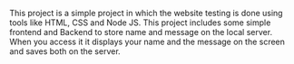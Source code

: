 This project is a simple project in which the website testing is done using tools like HTML, CSS and Node JS. This project includes some simple frontend and Backend to store name and message on the local server. When you access it it displays your name and the message on the screen and saves both on the server.
